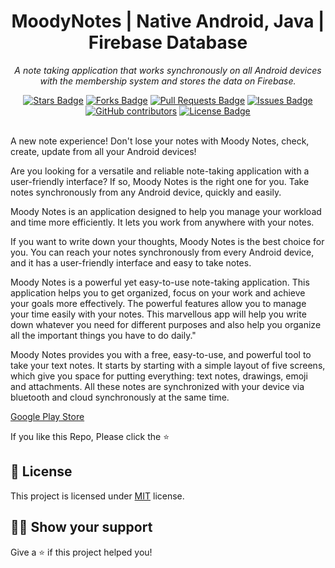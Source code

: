 <h1 align="center"> MoodyNotes | Native Android, Java | Firebase Database</h1>
<p align="center"><i>A note taking application that works synchronously on all Android devices with the membership system and stores the data on Firebase.</i></p>
<div align="center">
  <a href="https://github.com/mustafakbaser/MoodyNotes/stargazers"><img src="https://img.shields.io/github/stars/mustafakbaser/MoodyNotes" alt="Stars Badge"/></a>
<a href="https://github.com/mustafakbaser/MoodyNotes/network/members"><img src="https://img.shields.io/github/forks/mustafakbaser/MoodyNotes" alt="Forks Badge"/></a>
<a href="https://github.com/mustafakbaser/MoodyNotes/pulls"><img src="https://img.shields.io/github/issues-pr/mustafakbaser/MoodyNotes" alt="Pull Requests Badge"/></a>
<a href="https://github.com/mustafakbaser/MoodyNotes/issues"><img src="https://img.shields.io/github/issues/mustafakbaser/MoodyNotes" alt="Issues Badge"/></a>
<a href="https://github.com/mustafakbaser/MoodyNotes/graphs/contributors"><img alt="GitHub contributors" src="https://img.shields.io/github/contributors/mustafakbaser/MoodyNotes?color=2b9348"></a>
<a href="https://github.com/mustafakbaser/MoodyNotes/blob/master/LICENSE"><img src="https://img.shields.io/github/license/mustafakbaser/MoodyNotes?color=2b9348" alt="License Badge"/></a>
</div>
<br>

A new note experience! Don't lose your notes with Moody Notes, check, create, update from all your Android devices!

Are you looking for a versatile and reliable note-taking application with a user-friendly interface? If so, Moody Notes is the right one for you. Take notes synchronously from any Android device, quickly and easily. 

Moody Notes is an application designed to help you manage your workload and time more efficiently. It lets you work from anywhere with your notes. 

If you want to write down your thoughts, Moody Notes is the best choice for you. You can reach your notes synchronously from every Android device, and it has a user-friendly interface and easy to take notes.

Moody Notes is a powerful yet easy-to-use note-taking application. This application helps you to get organized, focus on your work and achieve your goals more effectively. The powerful features allow you to manage your time easily with your notes. This marvellous app will help you write down whatever you need for different purposes and also help you organize all the important things you have to do daily."

Moody Notes provides you with a free, easy-to-use, and powerful tool to take your text notes. It starts by starting with a simple layout of five screens, which give you space for putting everything: text notes, drawings, emoji and attachments. All these notes are synchronized with your device via bluetooth and cloud synchronously at the same time.

<a href="https://play.google.com/store/apps/details?id=com.mustafabaser.moodynotes">Google Play Store</a>

If you like this Repo, Please click the :star:

## :pencil: License

This project is licensed under [MIT](https://opensource.org/licenses/MIT) license.

## :man_astronaut: Show your support

Give a ⭐️ if this project helped you!
